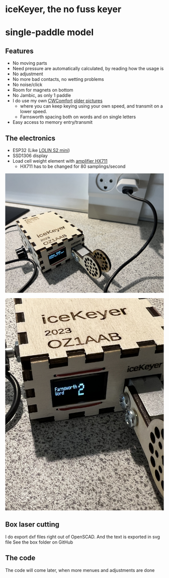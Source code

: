 # iceKeyer, the no fuss keyer
# single-paddle model

## Features
- No moving parts
- Need pressure are automatically calculated, by reading how the usage is
- No adjustment
- No more bad contacts, no wetting problems
- No noise/click
- Room for magnets on bottom
- No Jambic, as only 1 paddle
- I do use my own [CWComfort](https://www.fihl.net/cw/) [older pictures](https://www.fihl.net/CWComfort/) 
  - where you can keep keying using your own speed, and transmit on a lower speed. 
  - Farnsworth spacing both on words and on single letters
- Easy access to memory entry/transmit

## The electronics
- ESP32 (Like [LOLIN S2 mini](https://www.aliexpress.com/item/1005004912486444.html))
- SSD1306 display
- Load cell weight element with [amplifier HX711](https://www.aliexpress.com/item/1005005990833147.html) 
  - HX711 has to be changed for 80 samplings/second

![iceKeyer](picts/Paddle/iceKeyer1.jpeg "iceKeyer boxing")

![iceKeyer](picts/Paddle/iceKeyer2.jpeg "iceKeyer menu example")

## Box laser cutting
I do export dxf files right out of OpenSCAD. 
And the text is exported in svg file 
See the box folder on GitHub

## The code
The code will come later, when more menues and adjustments are done 
